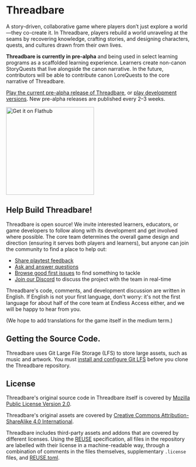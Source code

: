 # Threadbare

A story-driven, collaborative game where players don’t just explore a world—they co-create it. In Threadbare, players rebuild a world unraveling at the seams by recovering knowledge, crafting stories, and designing characters, quests, and cultures drawn from their own lives.

**Threadbare is currently in pre-alpha** and being used in select learning programs as a scaffolded learning experience. Learners create non-canon StoryQuests that live alongside the canon narrative. In the future, contributors will be able to contribute canon LoreQuests to the core narrative of Threadbare.

[Play the current pre-alpha release of Threadbare](https://endlessm.github.io/threadbare/), or [play development versions](https://endlessm.github.io/threadbare/branches/). New pre-alpha releases are published every 2–3 weeks.

<a href="https://flathub.org/apps/org.endlessaccess.threadbare">
  <img width="240" alt="Get it on Flathub" src="https://flathub.org/api/badge?locale=en"/>
</a>

## Help Build Threadbare!

Threadbare is open source! We invite interested learners, educators, or game developers to follow along with its development and get involved where possible. The core team determines the overall game design and direction (ensuring it serves both players and learners), but anyone can join the community to find a place to help out:

- [Share playtest feedback](https://github.com/endlessm/threadbare/discussions/categories/playtest-feedback)
- [Ask and answer questions](https://github.com/endlessm/threadbare/discussions/categories/q-a)
- [Browse good first issues](https://github.com/endlessm/threadbare/issues?q=is%3Aissue%20state%3Aopen%20label%3A%22good%20first%20issue%22) to find something to tackle
- [Join our Discord](https://discord.gg/mNtzvvaFXF) to discuss the project with the team in real-time

Threadbare's code, comments, and development discussion are written in English.
If English is not your first language, don't worry: it's not the first language
for about half of the core team at Endless Access either, and we will be happy
to hear from you.

(We hope to add translations for the game itself in the medium term.)

## Getting the Source Code.

Threadbare uses Git Large File Storage (LFS) to store large assets, such as
music and artwork. You must [install and configure Git
LFS](https://github.com/endlessm/threadbare/discussions/772) before you clone
the Threadbare repository.

## License

Threadbare's original source code in Threadbare itself is covered by [Mozilla
Public License Version 2.0](./COPYING).

Threadbare's original assets are covered by [Creative Commons
Attribution-ShareAlike 4.0 International](./LICENSES/CC-BY-SA-4.0.txt).

Threadbare includes third-party assets and addons that are covered by different
licenses. Using the [REUSE](https://reuse.software/) specification, all files in
the repository are labelled with their license in a machine-readable way,
through a combination of comments in the files themselves, supplementary
`.license` files, and [REUSE.toml](./REUSE.toml).

<!--
SPDX-FileCopyrightText: The Threadbare Authors
SPDX-License-Identifier: MPL-2.0
-->
